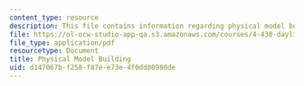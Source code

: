 ```yaml
---
content_type: resource
description: This file contains information regarding physical model building.
file: https://ol-ocw-studio-app-qa.s3.amazonaws.com/courses/4-430-daylighting-spring-2012/d147067bf258f87ee73e4f0dd80980de_MIT4_430S12_lec08.pdf
file_type: application/pdf
resourcetype: Document
title: Physical Model Building
uid: d147067b-f258-f87e-e73e-4f0dd80980de
---
```

